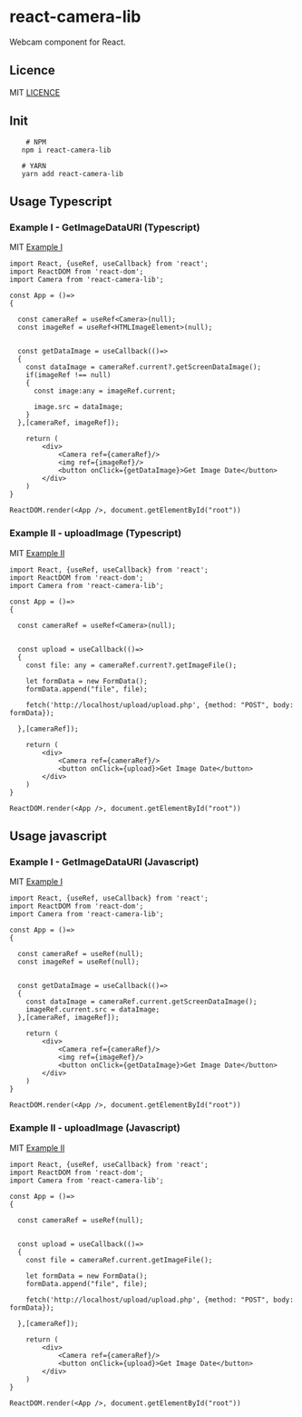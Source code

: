 # react-camera-lib

Webcam component for React.

## Licence

MIT [LICENCE](https://github.com/cortezvini97/react-camera-lib/LICENCE)

## Init

```shell
    # NPM
   npm i react-camera-lib

   # YARN
   yarn add react-camera-lib
```

## Usage Typescript

### Example I - GetImageDataURI (Typescript)

MIT [Example I](https://github.com/cortezvini97/react-camera-lib/example/src/examples/typescript/Example1.tsx)

```TSX
import React, {useRef, useCallback} from 'react';
import ReactDOM from 'react-dom';
import Camera from 'react-camera-lib';

const App = ()=>
{

  const cameraRef = useRef<Camera>(null);
  const imageRef = useRef<HTMLImageElement>(null);


  const getDataImage = useCallback(()=>
  {
    const dataImage = cameraRef.current?.getScreenDataImage();
    if(imageRef !== null)
    {
      const image:any = imageRef.current;

      image.src = dataImage;
    }
  },[cameraRef, imageRef]);

    return (
        <div>
            <Camera ref={cameraRef}/>
            <img ref={imageRef}/>
            <button onClick={getDataImage}>Get Image Date</button>
        </div>
    )
}

ReactDOM.render(<App />, document.getElementById("root"))

```

### Example II - uploadImage (Typescript)

MIT [Example II](https://github.com/cortezvini97/react-camera-lib/example/src/examples/typescript/Example2.tsx)

```TSX
import React, {useRef, useCallback} from 'react';
import ReactDOM from 'react-dom';
import Camera from 'react-camera-lib';

const App = ()=>
{

  const cameraRef = useRef<Camera>(null);


  const upload = useCallback(()=>
  {
    const file: any = cameraRef.current?.getImageFile();

    let formData = new FormData();
    formData.append("file", file);

    fetch('http://localhost/upload/upload.php', {method: "POST", body: formData});
   
  },[cameraRef]);

    return (
        <div>
            <Camera ref={cameraRef}/>
            <button onClick={upload}>Get Image Date</button>
        </div>
    )
}

ReactDOM.render(<App />, document.getElementById("root"))
```

## Usage javascript

### Example I - GetImageDataURI (Javascript)

MIT [Example I](https://github.com/cortezvini97/react-camera-lib/example/src/examples/javascript/Example1.tsx)

```JSX
import React, {useRef, useCallback} from 'react';
import ReactDOM from 'react-dom';
import Camera from 'react-camera-lib';

const App = ()=>
{

  const cameraRef = useRef(null);
  const imageRef = useRef(null);


  const getDataImage = useCallback(()=>
  {
    const dataImage = cameraRef.current.getScreenDataImage();
    imageRef.current.src = dataImage;
  },[cameraRef, imageRef]);

    return (
        <div>
            <Camera ref={cameraRef}/>
            <img ref={imageRef}/>
            <button onClick={getDataImage}>Get Image Date</button>
        </div>
    )
}

ReactDOM.render(<App />, document.getElementById("root"))
```

### Example II - uploadImage (Javascript)

MIT [Example II](https://github.com/cortezvini97/react-camera-lib/example/src/examples/javascript/Example2.tsx)

```JSX
import React, {useRef, useCallback} from 'react';
import ReactDOM from 'react-dom';
import Camera from 'react-camera-lib';

const App = ()=>
{

  const cameraRef = useRef(null);


  const upload = useCallback(()=>
  {
    const file = cameraRef.current.getImageFile();

    let formData = new FormData();
    formData.append("file", file);

    fetch('http://localhost/upload/upload.php', {method: "POST", body: formData});
   
  },[cameraRef]);

    return (
        <div>
            <Camera ref={cameraRef}/>
            <button onClick={upload}>Get Image Date</button>
        </div>
    )
}

ReactDOM.render(<App />, document.getElementById("root"))
```

